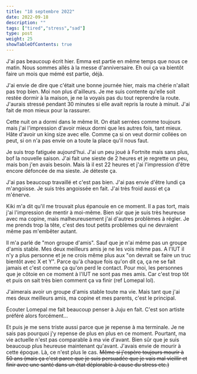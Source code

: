 ```yaml
---
title: "18 septembre 2022"
date: 2022-09-18
description: ""
tags: ["tired","stress","sad"]
type: post
weight: 25
showTableOfContents: true
---
```


J'ai pas beaucoup écrit hier. Emma est partie en même temps que nous ce matin. Nous sommes allés à la messe d'anniversaire. Eh oui ça va bientôt faire un mois que mémé est partie, déjà.

J'ai envie de dire que c'était une bonne journée hier, mais ma chérie n'allait pas trop bien. Moi non plus d'ailleurs. Je me suis contente qu'elle soit restée dormir à la maison, je ne la voyais pas du tout reprendre la route. J'aurais stressé pendant 30 minutes si elle avait repris la route à minuit. J'ai fait de mon mieux pour la rassurer.

Cette nuit on a dormi dans le même lit. On était serrées comme toujours mais j'ai l'impression d'avoir mieux dormi que les autres fois, tant mieux. Hâte d'avoir un king size avec elle. Comme ça si on veut dormir collées on peut, si on n'a pas envie on a toute la place qu'il nous faut.

Je suis trop fatiguée aujourd'hui. J'ai un peu joué à Fortnite mais sans plus, bof la nouvelle saison. J'ai fait une sieste de 2 heures et je regrette un peu, mais bon j'en avais besoin. Mais là il est 22 heures et j'ai l'impression d'être encore défoncée de ma sieste. Je déteste ça.

J'ai pas beaucoup travaillé et c'est pas bien. J'ai pas envie d'être lundi ça m'angoisse. Je suis très angoissée en fait. J'ai très froid aussi et ça m'énerve. 

Kiki m'a dit qu'il me trouvait plus épanouie en ce moment. Il a pas tort, mais j'ai l'impression de mentir à moi-même. Bien sûr que je suis très heureuse avec ma copine, mais malheureusement j'ai d'autres problèmes à régler. Je me prends trop la tête, c'est des tout petits problèmes qui ne devraient même pas m'embêter autant.

Il m'a parlé de "mon groupe d'amis". Sauf que je n'ai même pas un groupe d'amis stable. Mes deux meilleurs amis je ne les vois même pas. A l'IUT il n'y a plus personne et je ne crois même plus aux "on devrait se faire un truc bientôt avec X et Y". Parce qu'à chaque fois qu'on dit ça, ça ne se fait jamais et c'est comme ça qu'on perd le contact. Pour moi, les personnes que je côtoie en ce moment à l'IUT ne sont pas mes amis. Car c'est trop tôt et puis on sait très bien comment ça va finir (ref Lomepal lol).

J'aimerais avoir un groupe d'amis stable toute ma vie. Mais tant que j'ai mes deux meilleurs amis, ma copine et mes parents, c'est le principal.

Écouter Lomepal me fait beaucoup penser à Juju en fait. C'est son artiste préféré alors forcément...

Et puis je me sens triste aussi parce que je repense à ma terminale. Je ne sais pas pourquoi j'y repense de plus en plus en ce moment. Pourtant, ma vie actuelle n'est pas comparable à ma vie d'avant. Bien sûr que je suis beaucoup plus heureuse maintenant qu'avant. J'avais envie de mourir à cette époque. Là, ce n'est plus le cas. ~~Même si j'espère toujours mourir à 50 ans (mais ça c'est parce que je suis persuadée que je vais mal vieillir et finir avec une santé dans un état déplorable à cause du stress etc.)~~